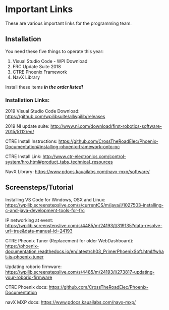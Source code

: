 # Important Links
These are various important links for the programming team.

## Installation
You need these five things to operate this year:
1. Visual Studio Code - WPI Download
2. FRC Update Suite 2018
3. CTRE Phoenix Framework
4. NavX Library

Install these items **_in the order listed!_**


### Installation Links:

2019 Visual Studio Code Download: https://github.com/wpilibsuite/allwpilib/releases

2019 NI update suite: http://www.ni.com/download/first-robotics-software-2015/5112/en/

CTRE Install Instructions: https://github.com/CrossTheRoadElec/Phoenix-Documentation#installing-phoenix-framework-onto-pc

CTRE Install Link: http://www.ctr-electronics.com/control-system/hro.html#product_tabs_technical_resources

NavX Library: https://www.pdocs.kauailabs.com/navx-mxp/software/


## Screensteps/Tutorial
Installing VS Code for Windows, OSX and Linux: https://wpilib.screenstepslive.com/s/currentCS/m/java/l/1027503-installing-c-and-java-development-tools-for-frc

IP networking at event: https://wpilib.screenstepslive.com/s/4485/m/24193/l/319135?data-resolve-url=true&data-manual-id=24193

CTRE Pheonix Tuner (Replacement for older WebDashboard): https://phoenix-documentation.readthedocs.io/en/latest/ch03_PrimerPhoenixSoft.html#what-is-phoenix-tuner

Updating roborio firmware: https://wpilib.screenstepslive.com/s/4485/m/24193/l/273817-updating-your-roborio-firmware

CTRE Phoenix docs: https://github.com/CrossTheRoadElec/Phoenix-Documentation

navX MXP docs: https://www.pdocs.kauailabs.com/navx-mxp/
